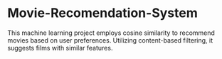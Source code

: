 # Movie-Recomendation-System
This machine learning project employs cosine similarity to recommend movies based on user preferences. Utilizing content-based filtering, it suggests films with similar features. 
